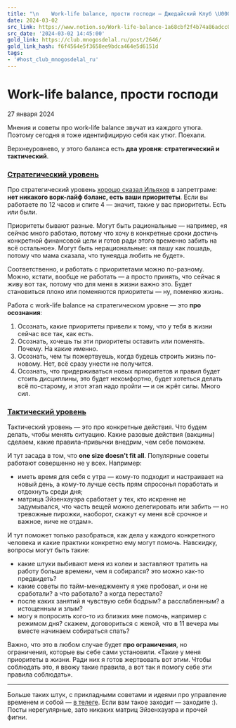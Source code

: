 ```yaml
---
title: "\n    Work-life balance, прости господи — Джедайский Клуб \U0001F918✖️\U0001F469‍\U0001F4BB‍\n"
date: 2024-03-02
src_link: https://www.notion.so/Work-life-balance-1a68cbf2f4b74a86adcc06a6a0e52d7d
src_date: '2024-03-02 14:45:00'
gold_link: https://club.mnogosdelal.ru/post/2646/
gold_link_hash: f6f4564e5f3658ee9bdca464e5d6151d
tags:
- '#host_club_mnogosdelal_ru'
---
```



Work-life balance, прости господи
=================================


27 января 2024


Мнения и советы про work-life balance звучат из каждого утюга. Поэтому сегодня я тоже идентифицирую себя как утюг. Поехали.


Верхнеуровнево, у этого баланса есть **два уровня: стратегический и тактический**.


### [Стратегический уровень](#Strategicheskii-uroven)


Про стратегический уровень [хорошо сказал Ильяхов](https://www.instagram.com/reel/C2NF09LCnhZ/) в запретграме: **нет никакого ворк-лайф бэланс, есть ваши приоритеты**. Если вы работаете по 12 часов и спите 4 — значит, такие у вас приоритеты. Есть или были.


Приоритеты бывают разные. Могут быть рациональные — например, «я сейчас много работаю, потому что хочу в конкретные сроки достичь конкретной финансовой цели и готов ради этого временно забить на всё остальное». Могут быть нерациональные: «я пашу как лошадь, потому что мама сказала, что тунеядца любить не будет».


Соответственно, и работать с приоритетами можно по-разному. Можно, кстати, вообще не работать — а просто принять, что сейчас я живу вот так, потому что для меня в жизни важно это. Будет становиться плохо или поменяются приоритеты — ну, поменяю жизнь.


Работа с work-life balance на стратегическом уровне — это **про осознания**:


1. Осознать, какие приоритеты привели к тому, что у тебя в жизни сейчас все так, как есть.
2. Осознать, хочешь ты эти приоритеты оставить или поменять. Почему. На какие именно.
3. Осознать, чем ты пожертвуешь, когда будешь строить жизнь по-новому. Нет, всё сразу унести не получится.
4. Осознать, что придерживаться новых приоритетов и правил будет стоить дисциплины, это будет некомфортно, будет хотеться делать всё по-старому, и этот этап надо пройти — и он жрёт силы. Много сил.


### [Тактический уровень](#Takticheskii-uroven)


Тактический уровень — это про конкретные действия. Что будем делать, чтобы менять ситуацию. Какие разовые действия (вакцины) сделаем, какие правила-привычки внедрим, чем себе поможем.


И тут засада в том, что **one size doesn't fit all**. Популярные советы работают совершенно не у всех. Например:


* иметь время для себя с утра — кому-то подходит и настраивает на новый день, а кому-то лучше сесть прям спросонья поработать и отдохнуть среди дня;
* матрица Эйзенхауэра сработает у тех, кто искренне не задумывался, что часть вещей можно делегировать или забить — но тревожные пирожки, наоборот, скажут «у меня всё срочное и важное, ниче не отдам».


И тут поможет только разобраться, как дела у каждого конкретного человека и какие практики конкретно ему могут помочь. Навскидку, вопросы могут быть такие:


* какие штуки выбивают меня из колеи и заставляют тратить на работу больше времени, чем я собирался? это можно как-то предвидеть?
* какие советы по тайм-менеджменту я уже пробовал, и они не сработали? а что работало? а когда перестало?
* после каких занятий я чувствую себя бодрым? а расслабленным? а истощенным и злым?
* могу я попросить кого-то из близких мне помочь, например с режимом дня? скажем, договориться с женой, что в 11 вечера мы вместе начинаем собираться спать?


Важно, что это в любом случае будет **про ограничения**, но ограничения, которые вы себе сами установили. «Такие у меня приоритеты в жизни. Ради них я готов жертвовать вот этим. Чтобы соблюдать это, я ввожу такие правила, а вот так я помогу себе эти правила соблюдать».




---


Больше таких штук, с прикладными советами и идеями про управление временем и собой — [в телеге](https://t.me/handletime). Если вам такое заходит — заходите :). Посты нерегулярные, зато никаких матриц Эйзенхауэра и прочей фигни.